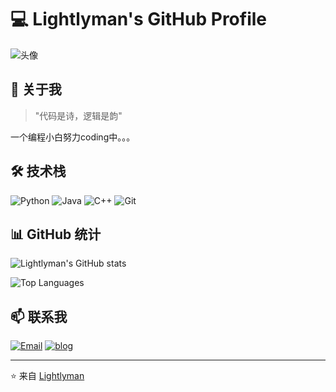# 💻 Lightlyman's GitHub Profile

![头像](image/壁纸.png)

## 👋 关于我

> "代码是诗，逻辑是韵"

一个编程小白努力coding中。。。

## 🛠 技术栈

![Python](https://img.shields.io/badge/Python-3776AB?style=for-the-badge&logo=python&logoColor=white)
![Java](https://img.shields.io/badge/Java-F7DF1E?style=for-the-badge&logo=javascript&logoColor=black)
![C++](https://img.shields.io/badge/C++-20232A?style=for-the-badge&logo=react&logoColor=61DAFB)
![Git](https://img.shields.io/badge/Git-F05032?style=for-the-badge&logo=git&logoColor=white)

## 📊 GitHub 统计

![Lightlyman's GitHub stats](https://github-readme-stats.vercel.app/api?username=Lightlyman&show_icons=true&theme=radical)

![Top Languages](https://github-readme-stats.vercel.app/api/top-langs/?username=Lightlyman&layout=compact&theme=radical)

## 📫 联系我

[![Email](https://img.shields.io/badge/Email-lightlyman@example.com-D14836?style=for-the-badge&logo=gmail&logoColor=white)](mailto:1743627423@qq.com)
[![blog](https://img.shields.io/badge/LinkedIn-Lightlyman-0077B5?style=for-the-badge&logo=linkedin&logoColor=white)](http://blog.trickertong.top/)

---

[github-sub-title:img]: https://readme-typing-svg.herokuapp.com?font=Segoe+Script&center=true&lines=Lightlyman.

⭐ 来自 [Lightlyman](https://github.com/Lightlyman)